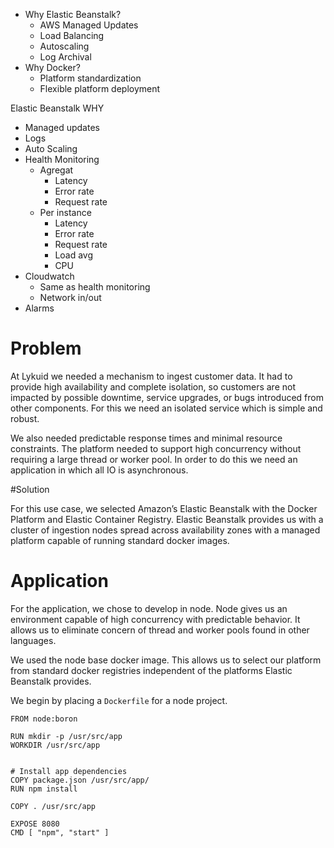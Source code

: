 
* Why Elastic Beanstalk?
   * AWS Managed Updates
   * Load Balancing
   * Autoscaling
   * Log Archival
* Why Docker?
   * Platform standardization
   * Flexible platform deployment






Elastic Beanstalk
WHY 
* Managed updates
* Logs
* Auto Scaling
* Health Monitoring 
   * Agregat 
      * Latency 
      * Error rate
      * Request rate
   * Per instance
      * Latency
      * Error rate
      * Request rate
      * Load avg
      * CPU
* Cloudwatch
   * Same as health monitoring 
   * Network in/out
* Alarms




# Problem

At Lykuid we needed a mechanism to ingest customer data. It had to provide high availability and complete isolation, 
so customers are not impacted by possible downtime, service upgrades, or bugs introduced from other components. 
For this we need an isolated service which is simple and robust. 

We also needed predictable response times and minimal resource constraints. The platform needed to support 
high concurrency without requiring a large thread or worker pool. In order to do this we need an application in which all IO is asynchronous.

#Solution

For this use case, we selected Amazon’s Elastic Beanstalk with the Docker Platform and Elastic Container Registry.
 Elastic Beanstalk provides us with a cluster of ingestion nodes spread across availability zones with a managed 
 platform capable of running standard docker images.




# Application

For the application, we chose to develop in node. Node gives us an environment capable of high concurrency with predictable behavior. It allows us to eliminate concern of thread and worker pools found in other languages.

We used the node base docker image.  This allows us to select our platform from standard docker registries independent of the platforms Elastic Beanstalk provides.

We begin by placing a `Dockerfile` for a node project.

```docker
FROM node:boron

RUN mkdir -p /usr/src/app
WORKDIR /usr/src/app


# Install app dependencies
COPY package.json /usr/src/app/
RUN npm install

COPY . /usr/src/app

EXPOSE 8080
CMD [ "npm", "start" ]
```
